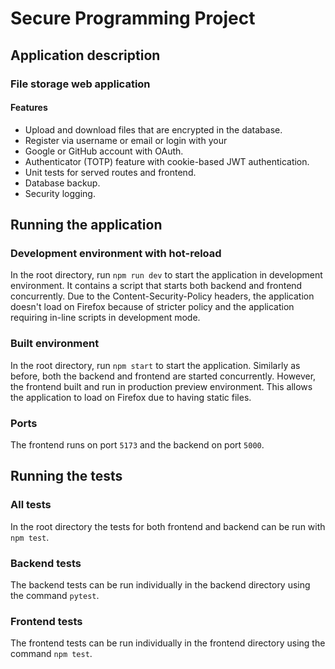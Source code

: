 # Secure Programming Project

## Application description
### File storage web application

#### Features

- Upload and download files that are encrypted in the database.
- Register via username or email or login with your 
- Google or GitHub account with OAuth.
- Authenticator (TOTP) feature with cookie-based JWT authentication.
- Unit tests for served routes and frontend.
- Database backup.
- Security logging.

## Running the application

### Development environment with hot-reload
In the root directory, run `npm run dev` to start the application in development environment. It contains a script that starts both backend and frontend concurrently. Due to the Content-Security-Policy headers, the application doesn't load on Firefox because of stricter policy and the application requiring in-line scripts in development mode.

### Built environment
In the root directory, run `npm start` to start the application. Similarly as before, both the backend and frontend are started concurrently. However, the frontend built and run in production preview environment. This allows the application to load on Firefox due to having static files. 

### Ports
The frontend runs on port `5173` and the backend on port `5000`.

## Running the tests
### All tests
In the root directory the tests for both frontend and backend can be run with `npm test`.

### Backend tests
The backend tests can be run individually in the backend directory using the command `pytest`.

### Frontend tests
The frontend tests can be run individually in the frontend directory using the command `npm test`.